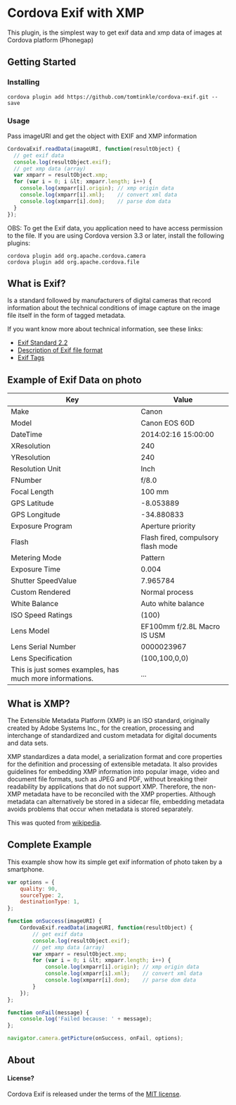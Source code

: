 # Cordova Exif with XMP

This plugin, is the simplest way to get exif data and xmp data of images at Cordova platform (Phonegap)

## Getting Started

### Installing

	cordova plugin add https://github.com/tomtinkle/cordova-exif.git --save

### Usage

Pass imageURI and get the object with EXIF and XMP information

```javascript
CordovaExif.readData(imageURI, function(resultObject) {
  // get exif data
  console.log(resultObject.exif);
  // get xmp data (array)
  var xmparr = resultObject.xmp;
  for (var i = 0; i &lt; xmparr.length; i++) {
    console.log(xmparr[i].origin); // xmp origin data
    console.log(xmparr[i].xml);    // convert xml data
    console.log(xmparr[i].dom);    // parse dom data
  }
});
```

OBS: To get the Exif data, you application need to have access permission to the file.
If you are using Cordova version 3.3 or later, install the following plugins:
```sheel
cordova plugin add org.apache.cordova.camera
cordova plugin add org.apache.cordova.file
```

## What is Exif?

Is a standard followed by manufacturers of digital cameras that record information about the technical conditions of image capture on the image file itself in the form of tagged metadata.

If you want know more about technical information, see these links:
- [Exif Standard 2.2](http://www.kodak.com/global/plugins/acrobat/en/service/digCam/exifStandard2.pdf)
- [Description of Exif file format](http://www.media.mit.edu/pia/Research/deepview/exif.html)
- [Exif Tags](http://www.sno.phy.queensu.ca/~phil/exiftool/TagNames/EXIF.html)

## Example of Exif Data on photo

| Key | Value |
|-----|-------|
| Make | Canon |
| Model | Canon EOS 60D |
| DateTime | 2014:02:16 15:00:00 |
| XResolution | 240 |
| YResolution | 240 |
| Resolution Unit | Inch |
| FNumber | f/8.0 |
| Focal Length | 100 mm |
| GPS Latitude | -8.053889 |
| GPS Longitude | -34.880833 |
| Exposure Program | Aperture priority |
| Flash | Flash fired, compulsory flash mode |
| Metering Mode | Pattern |
| Exposure Time | 0.004 |
| Shutter SpeedValue | 7.965784 |
| Custom Rendered  | Normal process |
| White Balance | Auto white balance |
| ISO Speed Ratings | (100) |
| Lens Model | EF100mm f/2.8L Macro IS USM |
| Lens Serial Number | 0000023967 |
| Lens Specification | (100,100,0,0) |
| This is just somes examples, has much more informations. | ... |


## What is XMP?
The Extensible Metadata Platform (XMP) is an ISO standard, originally created by Adobe Systems Inc., for the creation, processing and interchange of standardized and custom metadata for digital documents and data sets.

XMP standardizes a data model, a serialization format and core properties for the definition and processing of extensible metadata. It also provides guidelines for embedding XMP information into popular image, video and document file formats, such as JPEG and PDF, without breaking their readability by applications that do not support XMP. Therefore, the non-XMP metadata have to be reconciled with the XMP properties. Although metadata can alternatively be stored in a sidecar file, embedding metadata avoids problems that occur when metadata is stored separately.

This was quoted from [wikipedia](https://en.wikipedia.org/wiki/Extensible_Metadata_Platform).



## Complete Example

This example show how its simple get exif information of photo taken by a smartphone.

```javascript
var options = {
	quality: 90,
	sourceType: 2,
	destinationType: 1,
};

function onSuccess(imageURI) {
	CordovaExif.readData(imageURI, function(resultObject) {
		// get exif data
		console.log(resultObject.exif);
		// get xmp data (array)
		var xmparr = resultObject.xmp;
		for (var i = 0; i &lt; xmparr.length; i++) {
			console.log(xmparr[i].origin); // xmp origin data
			console.log(xmparr[i].xml);    // convert xml data
			console.log(xmparr[i].dom);    // parse dom data
		}
	});
};

function onFail(message) {
	console.log('Failed because: ' + message);
};

navigator.camera.getPicture(onSuccess, onFail, options);
```

## About

#### License?
Cordova Exif is released under the terms of the [MIT license](https://github.com/tomtinkle/cordova-exif/blob/master/MIT-LICENSE).

